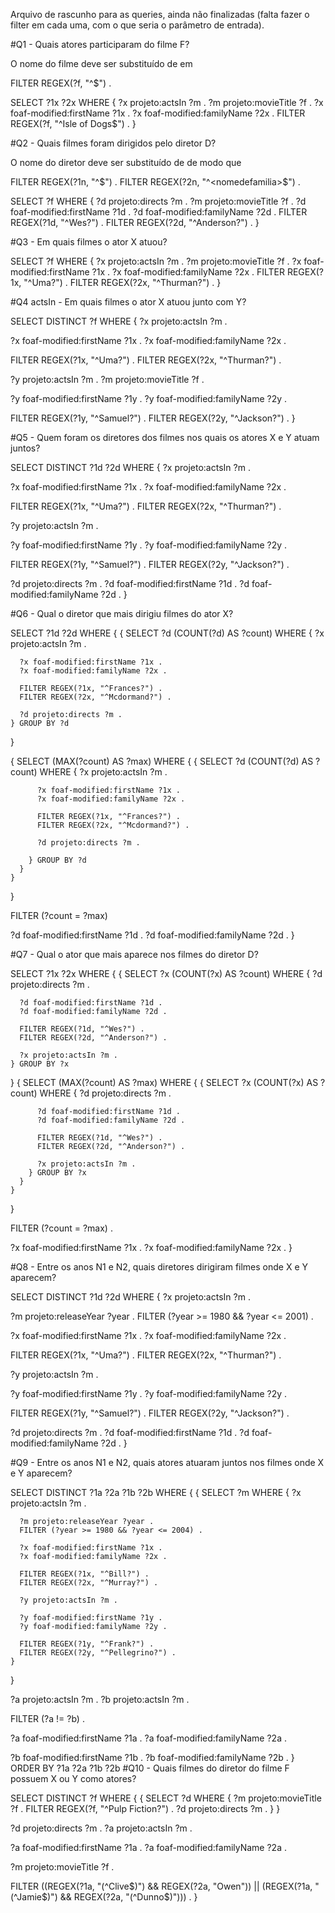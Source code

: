 Arquivo de rascunho para as queries, ainda não finalizadas (falta fazer o 
filter em cada uma, com o que seria o parâmetro de entrada).

#Q1 - Quais atores participaram do filme F?

O nome do filme deve ser substituído de <nome> em 

FILTER REGEX(?f, "^<nome>$") .

SELECT ?1x ?2x
WHERE {
  ?x projeto:actsIn ?m .
  ?m projeto:movieTitle ?f .
  ?x foaf-modified:firstName ?1x .
  ?x foaf-modified:familyName ?2x .
  FILTER REGEX(?f, "^Isle of Dogs$") .
}

#Q2 - Quais filmes foram dirigidos pelo diretor D?

O nome do diretor deve ser substituído de <nome> de modo que

FILTER REGEX(?1n, "^<primeironome>$") .
FILTER REGEX(?2n, "^<nomedefamilia>$") .

SELECT ?f
WHERE {
  ?d projeto:directs ?m .
  ?m projeto:movieTitle ?f .
  ?d foaf-modified:firstName ?1d .
  ?d foaf-modified:familyName ?2d .
  FILTER REGEX(?1d, "^Wes?") .
  FILTER REGEX(?2d, "^Anderson?") .
}

#Q3 - Em quais filmes o ator X atuou?

SELECT ?f
WHERE {
  ?x projeto:actsIn ?m .
  ?m projeto:movieTitle ?f .
  ?x foaf-modified:firstName ?1x .
  ?x foaf-modified:familyName ?2x .
  FILTER REGEX(?1x, "^Uma?") .
  FILTER REGEX(?2x, "^Thurman?") .
}

#Q4 actsIn - Em quais filmes o ator X atuou junto com Y?

SELECT DISTINCT ?f
WHERE {
  ?x projeto:actsIn ?m .

  ?x foaf-modified:firstName ?1x .
  ?x foaf-modified:familyName ?2x .

  FILTER REGEX(?1x, "^Uma?") .
  FILTER REGEX(?2x, "^Thurman?") .

  ?y projeto:actsIn ?m .
  ?m projeto:movieTitle ?f .

  ?y foaf-modified:firstName ?1y .
  ?y foaf-modified:familyName ?2y .

  FILTER REGEX(?1y, "^Samuel?") .
  FILTER REGEX(?2y, "^Jackson?") .
}

#Q5 - Quem foram os diretores dos filmes nos quais os atores X e Y atuam juntos?

SELECT DISTINCT ?1d ?2d
WHERE {
  ?x projeto:actsIn ?m .

  ?x foaf-modified:firstName ?1x .
  ?x foaf-modified:familyName ?2x .

  FILTER REGEX(?1x, "^Uma?") .
  FILTER REGEX(?2x, "^Thurman?") .

  ?y projeto:actsIn ?m .

  ?y foaf-modified:firstName ?1y .
  ?y foaf-modified:familyName ?2y .

  FILTER REGEX(?1y, "^Samuel?") .
  FILTER REGEX(?2y, "^Jackson?") .

  ?d projeto:directs ?m .
  ?d foaf-modified:firstName ?1d .
  ?d foaf-modified:familyName ?2d .
}

#Q6 - Qual o diretor que mais dirigiu filmes do ator X?

SELECT ?1d ?2d WHERE {
  {
    SELECT ?d (COUNT(?d) AS ?count)
    WHERE {
      ?x projeto:actsIn ?m .

      ?x foaf-modified:firstName ?1x .
      ?x foaf-modified:familyName ?2x .

      FILTER REGEX(?1x, "^Frances?") .
      FILTER REGEX(?2x, "^Mcdormand?") .

      ?d projeto:directs ?m .
    } GROUP BY ?d
  }

  {
    SELECT (MAX(?count) AS ?max)
    WHERE {
      {
        SELECT ?d (COUNT(?d) AS ?count)
        WHERE {
          ?x projeto:actsIn ?m .

          ?x foaf-modified:firstName ?1x .
          ?x foaf-modified:familyName ?2x .

          FILTER REGEX(?1x, "^Frances?") .
          FILTER REGEX(?2x, "^Mcdormand?") .

          ?d projeto:directs ?m .

        } GROUP BY ?d
      }
    } 
  }

  FILTER (?count = ?max)

  ?d foaf-modified:firstName ?1d .
  ?d foaf-modified:familyName ?2d .
}

#Q7 - Qual o ator que mais aparece nos filmes do diretor D?

SELECT ?1x ?2x WHERE {
  {
    SELECT ?x (COUNT(?x) AS ?count)
    WHERE {
      ?d projeto:directs ?m .

      ?d foaf-modified:firstName ?1d .
      ?d foaf-modified:familyName ?2d .

      FILTER REGEX(?1d, "^Wes?") .
      FILTER REGEX(?2d, "^Anderson?") .

      ?x projeto:actsIn ?m .
    } GROUP BY ?x

  }
  {
    SELECT (MAX(?count) AS ?max)
    WHERE {
      {
        SELECT ?x (COUNT(?x) AS ?count)
        WHERE {
          ?d projeto:directs ?m .

          ?d foaf-modified:firstName ?1d .
          ?d foaf-modified:familyName ?2d .

          FILTER REGEX(?1d, "^Wes?") .
          FILTER REGEX(?2d, "^Anderson?") .

          ?x projeto:actsIn ?m .
        } GROUP BY ?x
      }
    }
  }

  FILTER (?count = ?max) .

  ?x foaf-modified:firstName ?1x .
  ?x foaf-modified:familyName ?2x .
}

#Q8 - Entre os anos N1 e N2, quais diretores dirigiram filmes onde X e Y aparecem?

SELECT DISTINCT ?1d ?2d
WHERE {
  ?x projeto:actsIn ?m .
  
  ?m projeto:releaseYear ?year .
  FILTER (?year >= 1980 && ?year <= 2001) .

  ?x foaf-modified:firstName ?1x .
  ?x foaf-modified:familyName ?2x .

  FILTER REGEX(?1x, "^Uma?") .
  FILTER REGEX(?2x, "^Thurman?") .

  ?y projeto:actsIn ?m .

  ?y foaf-modified:firstName ?1y .
  ?y foaf-modified:familyName ?2y .

  FILTER REGEX(?1y, "^Samuel?") .
  FILTER REGEX(?2y, "^Jackson?") .

  ?d projeto:directs ?m .
  ?d foaf-modified:firstName ?1d .
  ?d foaf-modified:familyName ?2d .
}

#Q9 - Entre os anos N1 e N2, quais atores atuaram juntos nos filmes onde X e Y aparecem?

SELECT DISTINCT ?1a ?2a ?1b ?2b
WHERE {
  {
    SELECT ?m
    WHERE {
      ?x projeto:actsIn ?m .
      
      ?m projeto:releaseYear ?year .
      FILTER (?year >= 1980 && ?year <= 2004) .

      ?x foaf-modified:firstName ?1x .
      ?x foaf-modified:familyName ?2x .

      FILTER REGEX(?1x, "^Bill?") .
      FILTER REGEX(?2x, "^Murray?") .

      ?y projeto:actsIn ?m .

      ?y foaf-modified:firstName ?1y .
      ?y foaf-modified:familyName ?2y .

      FILTER REGEX(?1y, "^Frank?") .
      FILTER REGEX(?2y, "^Pellegrino?") .
    }
  }

  ?a projeto:actsIn ?m .
  ?b projeto:actsIn ?m .

  FILTER (?a != ?b) .

  ?a foaf-modified:firstName ?1a .
  ?a foaf-modified:familyName ?2a . 

  ?b foaf-modified:firstName ?1b .
  ?b foaf-modified:familyName ?2b .
} ORDER BY ?1a ?2a ?1b ?2b
#Q10 - Quais filmes do diretor do filme F possuem X ou Y como atores?

SELECT DISTINCT ?f
WHERE {
  {
    SELECT ?d
    WHERE {
      ?m projeto:movieTitle ?f .
      FILTER REGEX(?f, "^Pulp Fiction?") .
      ?d projeto:directs ?m .
    }
  }

  ?d projeto:directs ?m .
  ?a projeto:actsIn ?m .

  ?a foaf-modified:firstName ?1a .
  ?a foaf-modified:familyName ?2a .
   
  ?m projeto:movieTitle ?f .

  FILTER ((REGEX(?1a, "(^Clive$)") && REGEX(?2a, "Owen")) 
    || (REGEX(?1a, "(^Jamie$)") && REGEX(?2a, "(^Dunno$)"))) .
}